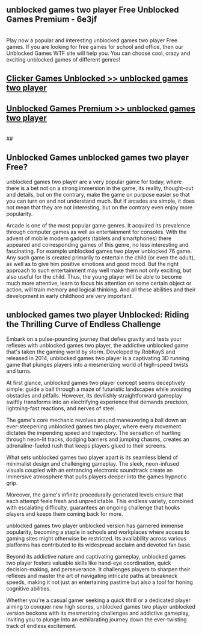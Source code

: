 ## unblocked games two player Free Unblocked Games Premium - 6e3jf <br>
<br>
Play now a popular and interesting unblocked games two player Free games. If you are looking for free games for school and office, then our Unblocked Games WTF site will help you. You can choose cool, crazy and exciting unblocked games of different genres!


##  [Clicker Games Unblocked >> unblocked games two player](http://freeplayer.one?title=unblocked_games_two_player&ref=05)

##  [Unblocked Games Premium >> unblocked games two player](http://freeplayer.one?title=unblocked_games_two_player&ref=05)
  <br>
  ##



## Unblocked Games unblocked games two player Free?

unblocked games two player are a very popular game for today, where there is a bet not on a strong immersion in the game, its reality, thought-out and details, but on the contrary, make the game on purpose easier so that you can turn on and not understand much. But if arcades are simple, it does not mean that they are not interesting, but on the contrary even enjoy more popularity.

Arcade is one of the most popular game genres. It acquired its prevalence through computer games as well as entertainment for consoles. With the advent of mobile modern gadgets (tablets and smartphones) there appeared and corresponding games of this genre, no less interesting and fascinating. For example unblocked games two player unblocked 76 game. Any such game is created primarily to entertain the child (or even the adult), as well as to give him positive emotions and good mood. But the right approach to such entertainment may well make them not only exciting, but also useful for the child. Thus, the young player will be able to become much more attentive, learn to focus his attention on some certain object or action, will train memory and logical thinking. And all these abilities and their development in early childhood are very important.

##  unblocked games two player Unblocked: Riding the Thrilling Curve of Endless Challenge

Embark on a pulse-pounding journey that defies gravity and tests your reflexes with unblocked games two player, the addictive unblocked game that's taken the gaming world by storm. Developed by RobKayS and released in 2014, unblocked games two player is a captivating 3D running game that plunges players into a mesmerizing world of high-speed twists and turns.

At first glance, unblocked games two player concept seems deceptively simple: guide a ball through a maze of futuristic landscapes while avoiding obstacles and pitfalls. However, its devilishly straightforward gameplay swiftly transforms into an electrifying experience that demands precision, lightning-fast reactions, and nerves of steel.

The game's core mechanic revolves around maneuvering a ball down an ever-steepening unblocked games two player, where every movement dictates the impending speed and trajectory. The sensation of hurtling through neon-lit tracks, dodging barriers and jumping chasms, creates an adrenaline-fueled rush that keeps players glued to their screens.

What sets unblocked games two player apart is its seamless blend of minimalist design and challenging gameplay. The sleek, neon-infused visuals coupled with an entrancing electronic soundtrack create an immersive atmosphere that pulls players deeper into the games hypnotic grip.

Moreover, the game's infinite procedurally generated levels ensure that each attempt feels fresh and unpredictable. This endless variety, combined with escalating difficulty, guarantees an ongoing challenge that hooks players and keeps them coming back for more.

unblocked games two player unblocked version has garnered immense popularity, becoming a staple in schools and workplaces where access to gaming sites might otherwise be restricted. Its availability across various platforms has contributed to its widespread acclaim and devoted fan base.

Beyond its addictive nature and captivating gameplay, unblocked games two player fosters valuable skills like hand-eye coordination, quick decision-making, and perseverance. It challenges players to sharpen their reflexes and master the art of navigating intricate paths at breakneck speeds, making it not just an entertaining pastime but also a tool for honing cognitive abilities.

Whether you're a casual gamer seeking a quick thrill or a dedicated player aiming to conquer new high scores, unblocked games two player unblocked version beckons with its mesmerizing challenges and addictive gameplay, inviting you to plunge into an exhilarating journey down the ever-twisting track of endless excitement.